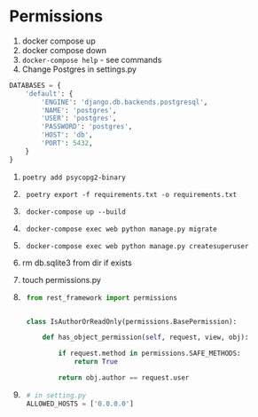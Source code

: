 # Permissions

1. docker compose up
2. docker compose down
3. `docker-compose help` - see commands
4. Change Postgres in settings.py

```py
DATABASES = {
    'default': {
        'ENGINE': 'django.db.backends.postgresql',
        'NAME': 'postgres',
        'USER': 'postgres',
        'PASSWORD': 'postgres',
        'HOST': 'db',
        'PORT': 5432,
    }
}
```

1. ```t
   poetry add psycopg2-binary
   ```

2. ```t
    poetry export -f requirements.txt -o requirements.txt
    ```

3. ```t
    docker-compose up --build
    ```

4. ```t
    docker-compose exec web python manage.py migrate
    ```

5. ```t
    docker-compose exec web python manage.py createsuperuser
    ```

6. rm db.sqlite3 from dir if exists
7. touch permissions.py

8. ```py
    from rest_framework import permissions


    class IsAuthorOrReadOnly(permissions.BasePermission):

        def has_object_permission(self, request, view, obj):

            if request.method in permissions.SAFE_METHODS:
                return True

            return obj.author == request.user
    ```

9. ```py
    # in setting.py
    ALLOWED_HOSTS = ['0.0.0.0']
    ```
    